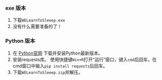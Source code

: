 ### exe 版本  

1. 下载`WELearnToSleeep.exe`  
2. 没有什么需要准备的了！  

### Python 版本  

1. 在 [Python官网](https://www.python.org/downloads/) 下载并安装Python最新版本。
2. 安装requests库。
   使用快捷键`Win+R`打开“运行”窗口，键入`cmd`后回车，在cmd窗口中输入`pip install requests`后回车。
3. 下载`WELearnToSleeep.zip`并解压。
